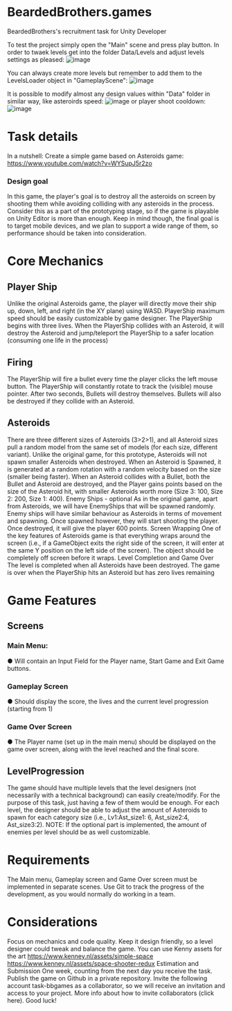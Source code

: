 # BeardedBrothers.games
BeardedBrothers's recruitment task for Unity Developer

To test the project simply open the "Main" scene and press play button.
In order to twaek levels get into the folder Data/Levels and adjust levels settings as pleased:
![image](https://github.com/piotrrach/beardedbrothers/assets/126329938/7ddf8775-e14f-42c2-9589-791c55fddb46)

You can always create more levels but remember to add them to the LevelsLoader object in "GameplayScene":
![image](https://github.com/piotrrach/beardedbrothers/assets/126329938/030c0984-f282-4dce-9df7-23a552c8e2d7)

It is possible to modify almost any design values within "Data" folder in similar way, like asteroirds speed:
![image](https://github.com/piotrrach/beardedbrothers/assets/126329938/fd62c591-388b-4b5a-8ca5-4057afa53db4)
or player shoot cooldown:
![image](https://github.com/piotrrach/beardedbrothers/assets/126329938/690f292c-3c42-41e9-b503-51ab44fd4aac)

# Task details
In a nutshell:
Create a simple game based on Asteroids game:
https://www.youtube.com/watch?v=WYSupJ5r2zo

### Design goal
In this game, the player's goal is to destroy all the asteroids on screen by shooting them
while avoiding colliding with any asteroids in the process.
Consider this as a part of the prototyping stage, so if the game is playable on Unity Editor is
more than enough. Keep in mind though, the final goal is to target mobile devices, and we
plan to support a wide range of them, so performance should be taken into
consideration.

# Core Mechanics

## Player Ship
Unlike the original Asteroids game, the player will directly move their ship up, down, left, and
right (in the XY plane) using WASD.
PlayerShip maximum speed should be easily customizable by game designer.
The PlayerShip begins with three lives. When the PlayerShip collides with an Asteroid, it will
destroy the Asteroid and jump/teleport the PlayerShip to a safer location (consuming one life
in the process)

## Firing
The PlayerShip will fire a bullet every time the player clicks the left mouse button. The
PlayerShip will constantly rotate to track the (visible) mouse pointer.
After two seconds, Bullets will destroy themselves. Bullets will also be destroyed if they
collide with an Asteroid.

## Asteroids
There are three different sizes of Asteroids (3>2>1), and all Asteroid sizes pull a random
model from the same set of models (for each size, different variant). Unlike the original
game, for this prototype, Asteroids will not spawn smaller Asteroids when destroyed.
When an Asteroid is Spawned, it is generated at a random rotation with a random velocity
based on the size (smaller being faster).
When an Asteroid collides with a Bullet, both the Bullet and Asteroid are destroyed, and the
Player gains points based on the size of the Asteroid hit, with smaller Asteroids worth more
(Size 3: 100, Size 2: 200, Size 1: 400).
Enemy Ships - optional
As in the original game, apart from Asteroids, we will have EnemyShips that will be spawned
randomly.
Enemy ships will have similar behaviour as Asteroids in terms of movement and
spawning.
Once spawned however, they will start shooting the player.
Once destroyed, it will give the player 600 points.
Screen Wrapping
One of the key features of Asteroids game is that everything wraps around the screen
(i.e., if a GameObject exits the right side of the screen, it will enter at the same Y position on
the left side of the screen). The object should be completely off screen before it wraps.
Level Completion and Game Over
The level is completed when all Asteroids have been destroyed. The game is over when the
PlayerShip hits an Asteroid but has zero lives remaining

# Game Features

## Screens
### Main Menu:
● Will contain an Input Field for the Player name, Start Game and Exit Game buttons.
### Gameplay Screen
● Should display the score, the lives and the current level progression (starting from 1)
### Game Over Screen
● The Player name (set up in the main menu) should be displayed on the game over
screen, along with the level reached and the final score.

## LevelProgression
The game should have multiple levels that the level designers (not necessarily with a
technical background) can easily create/modify. For the purpose of this task, just having a
few of them would be enough.
For each level, the designer should be able to adjust the amount of Asteroids to spawn
for each category size (i.e., Lv1:Ast_size1: 6, Ast_size2:4, Ast_size3:2).
NOTE: If the optional part is implemented, the amount of enemies per level should be as
well customizable.

# Requirements
The Main menu, Gameplay screen and Game Over screen must be implemented in
separate scenes.
Use Git to track the progress of the development, as you would normally do working in a
team.

# Considerations
Focus on mechanics and code quality.
Keep it design friendly, so a level designer could tweak and balance the game.
You can use Kenny assets for the art
https://www.kenney.nl/assets/simple-space
https://www.kenney.nl/assets/space-shooter-redux
Estimation and Submission
One week, counting from the next day you receive the task.
Publish the game on Github in a private repository. Invite the following account
task-bbgames as a collaborator, so we will receive an invitation and access to your project.
More info about how to invite collaborators (click here). Good luck!
